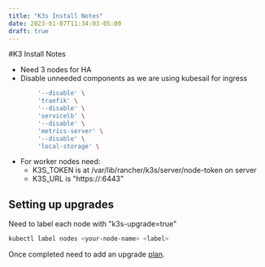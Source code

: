 ```yaml
---
title: "K3s Install Notes"
date: 2023-01-07T11:34:03-05:00
draft: true
---
```


#K3 Install Notes

- Need 3 nodes for HA
- Disable unneeded components as we are using kubesail for ingress
```sh
        '--disable' \
        'traefik' \
        '--disable' \
        'servicelb' \
        '--disable' \
        'metrics-server' \
        '--disable' \
        'local-storage' \
```
- For worker nodes need:
    - K3S_TOKEN is at /var/lib/rancher/k3s/server/node-token on server
    - K3S_URL is "https://<server host>:6443"

## Setting up upgrades

Need to label each node with "k3s-upgrade=true"

```sh
kubectl label nodes <your-node-name> <label>
```
Once completed need to add an upgrade [plan](https://raw.githubusercontent.com/rancher/system-upgrade-controller/master/examples/k3s-upgrade.yaml).

